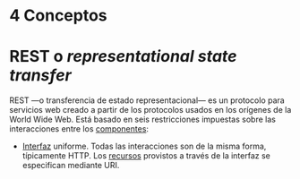 # 4 Conceptos

# REST o *representational state transfer*

REST —o transferencia de estado representacional— es un protocolo para servicios
web creado a partir de los protocolos usados en los orígenes de la World Wide
Web. Está basado en seis restricciones impuestas sobre las interacciones entre
los [componentes](/4_Conceptos/4_Componente.md):

* [Interfaz](/4_Conceptos/4_Interfaz.md) uniforme. Todas las interacciones son de la misma forma, típicamente
  HTTP. Los <a href="./4_Interfaz.md#recurso">recursos</a> provistos a través de la interfaz se especifican mediante
  URI.
